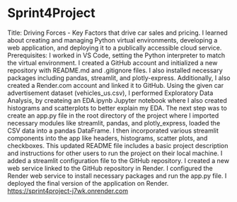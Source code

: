 # Sprint4Project
Title: Driving Forces - Key Factors that drive car sales and pricing. 
I learned about creating and managing Python virtual environments, developing a web application, and deploying it to a publically accessible cloud service.
Prerequisites: I worked in VS Code, setting the Python interpreter to match the virtual environment. I created a GitHub account and initialized a new repository with README.md and .gitignore files. I also installed necessary packages including pandas, streamlit, and plotly-express. Additionally, I also created a Render.com account and linked it to GitHub.
Using the given car advertisement dataset (vehicles_us.csv), I performed Exploratory Data Analysis, by createing an EDA.ipynb Jupyter notebook where I also created histograms and scatterplots to better explain my EDA. 
The next step was to create an app.py file in the root directory of the project where I imported necessary modules like streamlit, pandas, and plotly_express, loaded the CSV data into a pandas DataFrame. I then incorporated various streamlit components into the app like headers, histograms, scatter plots, and checkboxes.
This updated README file includes a basic project description and instructions for other users to run the project on their local machine.
I added a streamlit configuration file to the GitHub repository.
I created a new web service linked to the GitHub repository in Render.
I configured the Render web service to install necessary packages and run the app.py file.
I deployed the final version of the application on Render.
https://sprint4project-j7wk.onrender.com

